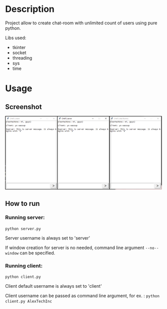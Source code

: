 # Description
Project allow to create chat-room with unlimited count of users using pure python.

Libs used:
 - tkinter
 - socket
 - threading
 - sys
 - time

# Usage
## Screenshot
![Server and Client](/blob/usage.png)

## How to run
###	Running server:
```python server.py```

Server username is always set to 'server'

If window creation for server is no needed, command line argument ```--no--window``` can be specified.

### Running client:
```python client.py```

Client default username is always set to 'client'

Client username can be passed as command line argument, for ex. :
```python client.py AlexTechInc```

